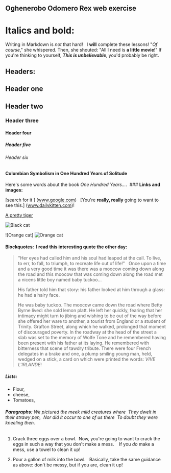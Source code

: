 ## Oghenerobo Odomero Rex web exercise
# **Italics and bold:**
Writing in Markdown is _not_ that hard!  
I **will** complete these lessons!
"_Of course_," she whispered. Then, she shouted: "All I need is **a little movie**!"
If you're thinking to yourself, **_This is unbelievable_**, you'd probably be right.  
## **Headers:**
## Header one
## Header two
### Header three
#### Header four
##### Header five
###### Header six
#### Colombian Symbolism in One Hundred Years of Solitude
Here's some words about the book _One Hundred Years..._.  ### **Links and images:**

[search for it ]
(www.google.com)  
[You're **really, really** going to want to see this.]
(www.dailykitten.com)!

[A pretty tiger](https://upload.wikimedia.org/wikipedia/commons/5/56/Tiger.50.jpg)

![Black cat](https://upload.wikimedia.org/wikipedia/commons/a/a3/81_INF_DIV_SSI.jpg)

![Orange cat] ![Orange cat](https://icons.iconarchive.com/icons/google/noto-emoji-animals-nature/256/22221-cat-icon.png)

#### **Blockquotes:**  I read this interesting quote the other day:
> "Her eyes had called him and his soul had leaped at the call. To live, to err, to fall, to triumph, to recreate life out of life!"  
> Once upon a time and a very good time it was there was a moocow coming down along the road and this moocow that was coming down along the road met a nicens little boy named baby tuckoo...
>
> His father told him that story: his father looked at him through a glass: he had a hairy face.
>
> He was baby tuckoo. The moocow came down the road where Betty Byrne lived: she sold lemon platt.
> He left her quickly, fearing that her intimacy might turn to jibing and wishing to be out of the way before she offered her ware to another, a tourist from England or a student of Trinity. Grafton Street, along which he walked, prolonged that moment of discouraged poverty. In the roadway at the head of the street a slab was set to the memory of Wolfe Tone and he remembered having been present with his father at its laying. He remembered with bitterness that scene of tawdry tribute. There were four French delegates in a brake and one, a plump smiling young man, held, wedged on a stick, a card on which were printed the words: _VIVE L'IRLANDE_!

##### **Lists:**

* Flour,
* cheese,
* Tomatoes,

###### **Paragraphs:** We pictured the meek mild creatures where  They dwelt in their strawy pen,  Nor did it occur to one of us there  To doubt they were kneeling then.

1. Crack three eggs over a bowl.  Now, you're going to want to crack the eggs in such a way that you don't make a mess.    If you _do_ make a mess, use a towel to clean it up!
  
2. Pour a gallon of milk into the bowl.   Basically, take the same guidance as above: don't be messy, but if you are, clean it up!
